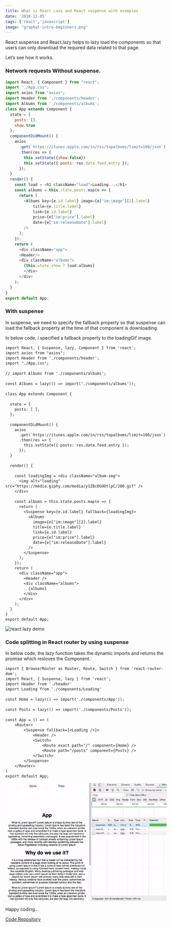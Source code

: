 ```yaml
---
title: What is React Lazy and React suspense with examples
date: '2018-12-05'
tags: ['react','javascript']
image: "graphql-intro-beginners.png"
---
```



React suspense and React.lazy helps to lazy load the components so that users can only download the required data related to that page.

Let’s see how it works.

### Network requests Without suspense.

```js
import React, { Component } from "react";
import "./App.css";
import axios from "axios";
import Header from './components/header';
import Albums from './components/albums';
class App extends Component {
  state = {
    posts: [],
    show:true
  };
  componentDidMount() {
    axios
      .get(`https://itunes.apple.com/in/rss/topalbums/limit=100/json`)
      .then(res => {
        this.setState({show:false})
        this.setState({ posts: res.data.feed.entry });
      });
  }
  render() {
    const load = <h1 className="load">Loading...</h1>
    const albums = this.state.posts.map(e => {
      return (
        <Albums key={e.id.label} image={e["im:image"][2].label}
            title={e.title.label}
            link={e.id.label}
            price={e["im:price"].label}
            date={e["im:releaseDate"].label}
        />
      );
    });
    return (
      <div className="app">
      <Header/>
      <div className="albums">
        {this.state.show ? load:albums}
        </div>
      </div>
    );
  }
}
export default App;
```

### With suspense
In suspense, we need to specify the fallback property so that suspense can load the fallback property at the time of that component is downloading.

In below code, i specified a fallback property to the loadingGif image.

```js{8,32-40}
import React, { Suspense, lazy, Component } from 'react';
import axios from "axios";
import Header from './components/header';
import "./App.css";

// import Albums from './components/albums';

const Albums = lazy(() => import('./components/albums'));

class App extends Component {

  state = {
    posts: [ ],
  };

  componentDidMount() {
    axios
      .get(`https://itunes.apple.com/in/rss/topalbums/limit=100/json`)
      .then(res => {
        this.setState({ posts: res.data.feed.entry });
      });
  }

  render() {

    const loadingImg = <div className="album-img">
      <img alt="loading" src="https://media.giphy.com/media/y1ZBcOGOOtlpC/200.gif" />
    </div>

    const albums = this.state.posts.map(e => {
      return (
        <Suspense key={e.id.label} fallback={loadingImg}>
          <Albums
            image={e["im:image"][2].label}
            title={e.title.label}
            link={e.id.label}
            price={e["im:price"].label}
            date={e["im:releaseDate"].label}
          />
        </Suspense>
      );
    });
    return (
      <div className="app">
        <Header />
        <div className="albums">
          {albums}
        </div>
      </div>
    );
  }
}
export default App;

```

![react lazy demo](./lazy-react.gif)

### Code splitting in React router by using suspense

In below code, the lazy function takes the dynamic imports and returns the promise which resloves the Component.

```js{6,8}
import { BrowserRouter as Router, Route, Switch } from 'react-router-dom';
import React, { Suspense, lazy } from 'react';
import Header from './header'
import Loading from './components/Loading'

const Home = lazy(() => import('./components/App'));

const Posts = lazy(() => import('./components/Posts'));

const App = () => (
    <Router>
        <Suspense fallback={<Loading />}>
            <Header />
            <Switch>
                <Route exact path="/" component={Home} />
                <Route path="/posts" component={Posts} />
            </Switch>
        </Suspense>
    </Router>
)
export default App;

```

![react suspense demo](./react-suspense.gif)

Happy coding…

[Code Repository](https://github.com/saigowthamr/Itunes-Top-100-albums)
